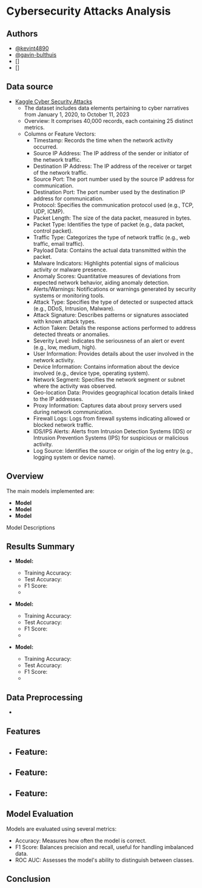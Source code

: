 # Cybersecurity Attacks Analysis

## Authors

- [@kevint4890](https://www.github.com/kevint4890)
- [@gavin-bulthuis](https://github.com/gavin-bulthuis)
- []
- []

## Data source

- [Kaggle Cyber Security Attacks](https://www.kaggle.com/datasets/teamincribo/cyber-security-attacks/data)
  - The dataset includes data elements pertaining to cyber narratives from January 1, 2020, to October 11, 2023
  - Overview: It comprises 40,000 records, each containing 25 distinct metrics.
  - Columns or Feature Vectors:
    - Timestamp: Records the time when the network activity occurred.
    - Source IP Address: The IP address of the sender or initiator of the network traffic.
    - Destination IP Address: The IP address of the receiver or target of the network traffic.
    - Source Port: The port number used by the source IP address for communication.
    - Destination Port: The port number used by the destination IP address for communication.
    - Protocol: Specifies the communication protocol used (e.g., TCP, UDP, ICMP).
    - Packet Length: The size of the data packet, measured in bytes.
    - Packet Type: Identifies the type of packet (e.g., data packet, control packet).
    - Traffic Type: Categorizes the type of network traffic (e.g., web traffic, email traffic).
    - Payload Data: Contains the actual data transmitted within the packet.
    - Malware Indicators: Highlights potential signs of malicious activity or malware presence.
    - Anomaly Scores: Quantitative measures of deviations from expected network behavior, aiding anomaly detection.
    - Alerts/Warnings: Notifications or warnings generated by security systems or monitoring tools.
    - Attack Type: Specifies the type of detected or suspected attack (e.g., DDoS, Intrusion, Malware).
    - Attack Signature: Describes patterns or signatures associated with known attack types.
    - Action Taken: Details the response actions performed to address detected threats or anomalies.
    - Severity Level: Indicates the seriousness of an alert or event (e.g., low, medium, high).
    - User Information: Provides details about the user involved in the network activity.
    - Device Information: Contains information about the device involved (e.g., device type, operating system).
    - Network Segment: Specifies the network segment or subnet where the activity was observed.
    - Geo-location Data: Provides geographical location details linked to the IP addresses.
    - Proxy Information: Captures data about proxy servers used during network communication.
    - Firewall Logs: Logs from firewall systems indicating allowed or blocked network traffic.
    - IDS/IPS Alerts: Alerts from Intrusion Detection Systems (IDS) or Intrusion Prevention Systems (IPS) for suspicious or malicious activity.
    - Log Source: Identifies the source or origin of the log entry (e.g., logging system or device name).

## Overview


The main models implemented are:
- **Model**
- **Model**
- **Model**

Model Descriptions

## Results Summary
- **Model:**
  - Training Accuracy: 
  - Test Accuracy: 
  - F1 Score: 
  - 

- **Model:**
  - Training Accuracy: 
  - Test Accuracy: 
  - F1 Score: 
  - 

- **Model:**
  - Training Accuracy: 
  - Test Accuracy:
  - F1 Score: 
  - 

## Data Preprocessing
- 

## Features
- **Feature:**
  - 
- **Feature:**
  - 
- **Feature:**
  - 

## Model Evaluation
Models are evaluated using several metrics:
- Accuracy: Measures how often the model is correct.
- F1 Score: Balances precision and recall, useful for handling imbalanced data.
- ROC AUC: Assesses the model's ability to distinguish between classes.

## Conclusion

